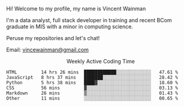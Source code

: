 Hi! Welcome to my profile, my name is Vincent Wainman

I'm a data analyst, full stack developer in training and recent BCom graduate in MIS with a minor in computing science. 

Peruse my repositories and let's chat!

Email: vincewainman@gmail.com

<p align="center"> Weekly Active Coding Time </p>
<!--START_SECTION:waka-->

```text
HTML         14 hrs 26 mins  ████████████░░░░░░░░░░░░░   47.61 %
JavaScript   8 hrs 37 mins   ███████░░░░░░░░░░░░░░░░░░   28.42 %
Python       5 hrs 38 mins   ████▓░░░░░░░░░░░░░░░░░░░░   18.60 %
CSS          56 mins         ▓░░░░░░░░░░░░░░░░░░░░░░░░   03.13 %
Markdown     26 mins         ▒░░░░░░░░░░░░░░░░░░░░░░░░   01.43 %
Other        11 mins         ░░░░░░░░░░░░░░░░░░░░░░░░░   00.65 %
```

<!--END_SECTION:waka-->
